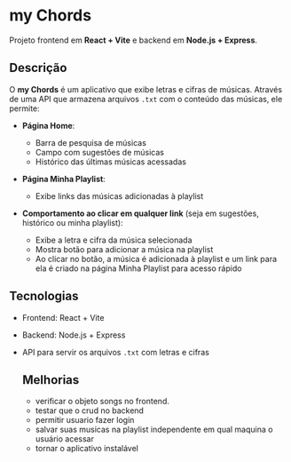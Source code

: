 # my Chords

Projeto frontend em **React + Vite** e backend em **Node.js + Express**.

## Descrição

O **my Chords** é um aplicativo que exibe letras e cifras de músicas. Através de uma API que armazena arquivos `.txt` com o conteúdo das músicas, ele permite:

- **Página Home**:  
  - Barra de pesquisa de músicas  
  - Campo com sugestões de músicas  
  - Histórico das últimas músicas acessadas  

- **Página Minha Playlist**:  
  - Exibe links das músicas adicionadas à playlist  

- **Comportamento ao clicar em qualquer link** (seja em sugestões, histórico ou minha playlist):  
  - Exibe a letra e cifra da música selecionada  
  - Mostra botão para adicionar a música na playlist
  - Ao clicar no botão, a música é adicionada à playlist e um link para ela é criado na página Minha Playlist para acesso rápido  

## Tecnologias

- Frontend: React + Vite  
- Backend: Node.js + Express  
- API para servir os arquivos `.txt` com letras e cifras

  ## Melhorias

  - verificar o objeto songs no frontend.
  - testar que o crud no backend
  - permitir usuario fazer login
  - salvar suas musicas na playlist independente em qual maquina o usuário acessar
  - tornar o aplicativo instalável


